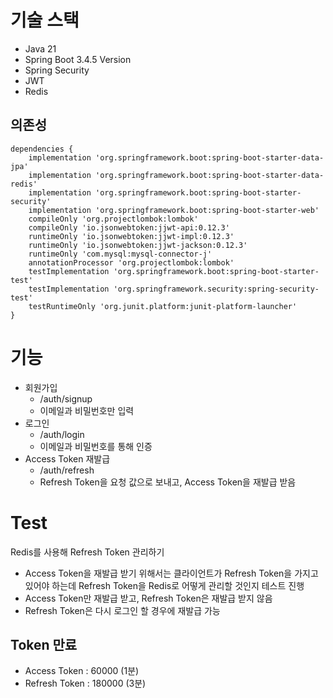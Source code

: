 # 기술 스택
- Java 21
- Spring Boot 3.4.5 Version
- Spring Security
- JWT
- Redis

## 의존성
```
dependencies {
	implementation 'org.springframework.boot:spring-boot-starter-data-jpa'
	implementation 'org.springframework.boot:spring-boot-starter-data-redis'
	implementation 'org.springframework.boot:spring-boot-starter-security'
	implementation 'org.springframework.boot:spring-boot-starter-web'
	compileOnly 'org.projectlombok:lombok'
	compileOnly 'io.jsonwebtoken:jjwt-api:0.12.3'
	runtimeOnly 'io.jsonwebtoken:jjwt-impl:0.12.3'
	runtimeOnly 'io.jsonwebtoken:jjwt-jackson:0.12.3'
	runtimeOnly 'com.mysql:mysql-connector-j'
	annotationProcessor 'org.projectlombok:lombok'
	testImplementation 'org.springframework.boot:spring-boot-starter-test'
	testImplementation 'org.springframework.security:spring-security-test'
	testRuntimeOnly 'org.junit.platform:junit-platform-launcher'
}
```

# 기능
- 회원가입
  - /auth/signup
  - 이메일과 비밀번호만 입력
- 로그인
  - /auth/login
  - 이메일과 비밀번호를 통해 인증
- Access Token 재발급
  - /auth/refresh
  - Refresh Token을 요청 값으로 보내고, Access Token을 재발급 받음

# Test
Redis를 사용해 Refresh Token 관리하기
- Access Token을 재발급 받기 위해서는 클라이언트가 Refresh Token을 가지고 있어야 하는데 Refresh Token을 Redis로 어떻게 관리할 것인지 테스트 진행
- Access Token만 재발급 받고, Refresh Token은 재발급 받지 않음
- Refresh Token은 다시 로그인 할 경우에 재발급 가능

## Token 만료
- Access Token : 60000 (1분)
- Refresh Token : 180000 (3분)
